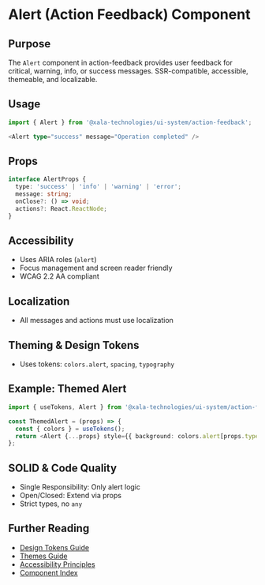 # Alert (Action Feedback) Component

## Purpose
The `Alert` component in action-feedback provides user feedback for critical, warning, info, or success messages. SSR-compatible, accessible, themeable, and localizable.

## Usage
```typescript
import { Alert } from '@xala-technologies/ui-system/action-feedback';

<Alert type="success" message="Operation completed" />
```

## Props
```typescript
interface AlertProps {
  type: 'success' | 'info' | 'warning' | 'error';
  message: string;
  onClose?: () => void;
  actions?: React.ReactNode;
}
```

## Accessibility
- Uses ARIA roles (`alert`)
- Focus management and screen reader friendly
- WCAG 2.2 AA compliant

## Localization
- All messages and actions must use localization

## Theming & Design Tokens
- Uses tokens: `colors.alert`, `spacing`, `typography`

## Example: Themed Alert
```typescript
import { useTokens, Alert } from '@xala-technologies/ui-system/action-feedback';

const ThemedAlert = (props) => {
  const { colors } = useTokens();
  return <Alert {...props} style={{ background: colors.alert[props.type] }} />;
};
```

## SOLID & Code Quality
- Single Responsibility: Only alert logic
- Open/Closed: Extend via props
- Strict types, no `any`

## Further Reading
- [Design Tokens Guide](../design-tokens.md)
- [Themes Guide](../themes.md)
- [Accessibility Principles](../architecture.md)
- [Component Index](./README.md)
